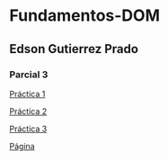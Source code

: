 # Fundamentos-DOM
 
## Edson Gutierrez Prado

### Parcial 3

[Práctica 1](dom.js)

[Práctica 2](dom.js)

[Práctica 3](dom.js)

[Página](https://edsongp723.github.io/Fundamentos-DOM/)
